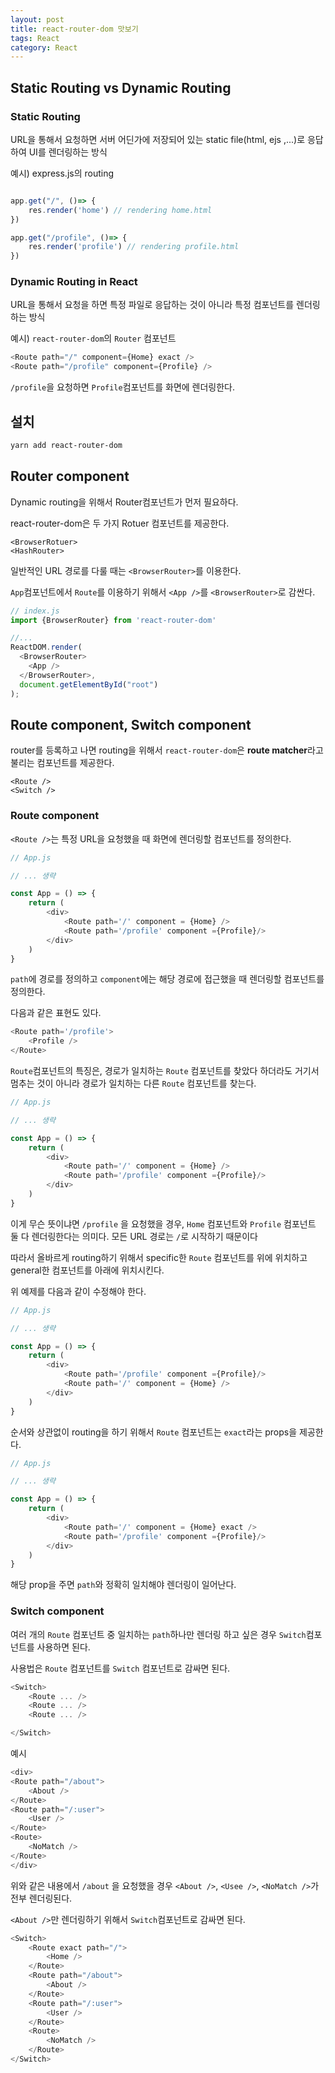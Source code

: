 ```yaml
---
layout: post 
title: react-router-dom 맛보기
tags: React
category: React
---
```


## Static Routing vs Dynamic Routing

### Static Routing

URL을 통해서 요청하면 서버 어딘가에 저장되어 있는 static file(html, ejs ,...)로 응답하여 UI를 렌더링하는 방식

예시) express.js의 routing

~~~javascript

app.get("/", ()=> {
    res.render('home') // rendering home.html
})

app.get("/profile", ()=> {
    res.render('profile') // rendering profile.html
})

~~~

### Dynamic Routing in React

URL을 통해서 요청을 하면 특정 파일로 응답하는 것이 아니라 특정 컴포넌트를 렌더링하는 방식

예시) `react-router-dom`의 `Router` 컴포넌트

~~~javascript
<Route path="/" component={Home} exact />
<Route path="/profile" component={Profile} />
~~~

`/profile`을 요청하면 `Profile`컴포넌트를 화면에 렌더링한다.

## 설치

~~~bash
yarn add react-router-dom
~~~

## Router component

Dynamic routing을 위해서 Router컴포넌트가 먼저 필요하다.

react-router-dom은 두 가지 Rotuer 컴포넌트를 제공한다.

    <BrowserRotuer>
    <HashRouter>

일반적인 URL 경로를 다룰 때는 `<BrowserRouter>`를 이용한다.

`App`컴포넌트에서 `Route`를 이용하기 위해서 `<App />`를 `<BrowserRouter>`로 감싼다.

~~~javascript
// index.js
import {BrowserRouter} from 'react-router-dom'

//...
ReactDOM.render(
  <BrowserRouter>
    <App />
  </BrowserRouter>,
  document.getElementById("root")
);
~~~

## Route component, Switch component

router를 등록하고 나면 routing을 위해서 `react-router-dom`은 **route matcher**라고 불리는 컴포넌트를 제공한다.

    <Route />
    <Switch />

### Route component

`<Route />`는 특정 URL을 요청했을 때 화면에 렌더링할 컴포넌트를 정의한다.

~~~javascript
// App.js

// ... 생략

const App = () => {
    return (
        <div>
            <Route path='/' component = {Home} />
            <Route path='/profile' component ={Profile}/>    
        </div>
    )
}
~~~

`path`에 경로를 정의하고 `component`에는 해당 경로에 접근했을 때 렌더링할 컴포넌트를 정의한다.

다음과 같은 표현도 있다.

~~~javascript
<Route path='/profile'>
    <Profile />
</Route>

~~~

`Route`컴포넌트의 특징은, 경로가 일치하는 `Route` 컴포넌트를 찾았다 하더라도 거기서 멈추는 것이 아니라 경로가 일치하는 다른 `Route` 컴포넌트를 찾는다.

~~~javascript
// App.js

// ... 생략

const App = () => {
    return (
        <div>
            <Route path='/' component = {Home} />
            <Route path='/profile' component ={Profile}/>
        </div>
    )
}
~~~

이게 무슨 뜻이냐면 `/profile` 을 요청했을 경우, `Home` 컴포넌트와 `Profile` 컴포넌트 둘 다 렌더링한다는 의미다. 모든 URL 경로는 `/`로 시작하기 때문이다

따라서 올바르게 routing하기 위해서 specific한 `Route` 컴포넌트를 위에 위치하고 general한 컴포넌트를 아래에 위치시킨다.

위 예제를 다음과 같이 수정해야 한다.

~~~javascript
// App.js

// ... 생략

const App = () => {
    return (
        <div>
            <Route path='/profile' component ={Profile}/>
            <Route path='/' component = {Home} />  
        </div>
    )
}
~~~

순서와 상관없이 routing을 하기 위해서 `Route` 컴포넌트는 `exact`라는 props을 제공한다.

~~~javascript
// App.js

// ... 생략

const App = () => {
    return (
        <div>
            <Route path='/' component = {Home} exact />  
            <Route path='/profile' component ={Profile}/>
        </div>
    )
}
~~~

해당 prop을 주면 `path`와 정확히 일치해야 렌더링이 일어난다.

### Switch component

여러 개의 `Route` 컴포넌트 중 일치하는 `path`하나만 렌더링 하고 싶은 경우 `Switch`컴포넌트를 사용하면 된다.

사용법은 `Route` 컴포넌트를 `Switch` 컴포넌트로 감싸면 된다.

~~~javascript
<Switch>
    <Route ... />
    <Route ... />
    <Route ... />

</Switch>
~~~

예시

~~~javascript
<div>
<Route path="/about">
    <About />
</Route>
<Route path="/:user">
    <User />
</Route>
<Route>
    <NoMatch />
</Route>
</div>
~~~

위와 같은 내용에서 `/about` 을 요청했을 경우 `<About />`, `<Usee />`, `<NoMatch />`가 전부 렌더링된다.

`<About />`만 렌더링하기 위해서 `Switch`컴포넌트로 감싸면 된다.

~~~javascript
<Switch>
    <Route exact path="/">
        <Home />
    </Route>
    <Route path="/about">
        <About />
    </Route>
    <Route path="/:user">
        <User />
    </Route>
    <Route>
        <NoMatch />
    </Route>
</Switch>
~~~
